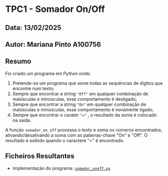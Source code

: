 # **TPC1 - Somador On/Off**

## **Data:** 13/02/2025  
## **Autor:** Mariana Pinto A100756

## **Resumo**

Foi criado um programa em Python onde:

1. Pretende-se um programa que some todas as sequências de digitos que encontre num texto;
2. Sempre que encontrar a string `"Off"` em qualquer combinação de maiúsculas e minúsculas, esse comportamento é desligado;
3. Sempre que encontrar a string `"On"` em qualquer combinação de maiúsculas e minúsculas, esse comportamento é novamente ligado;
4. Sempre que encontrar o carater `"="` , o resultado da soma é colocado na saída.

A função `somador_on_off` processa o texto e soma os números encontrados, ativando/desativando a soma com as palavras-chave "On" e "Off". O resultado é exibido quando o caractere "=" é encontrado.

## **Ficheiros Resultantes**

- Implementação do programa: [`somador_onoff.py`](https://github.com/wendy077/PL2025-A100756/blob/main/TP1/somador_onoff.py)
